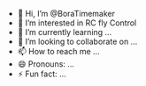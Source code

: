 - 👋 Hi, I’m @BoraTimemaker
- 👀 I’m interested in RC fly Control
- 🌱 I’m currently learning ...
- 💞️ I’m looking to collaborate on ...
- 📫 How to reach me ...
- 😄 Pronouns: ...
- ⚡ Fun fact: ...

<!---
BoraTimemaker/BoraTimemaker is a ✨ special ✨ repository because its `README.md` (this file) appears on your GitHub profile.
You can click the Preview link to take a look at your changes.
--->
